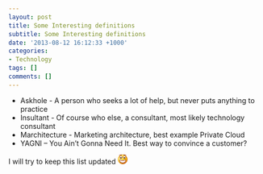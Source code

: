 ```yaml
---
layout: post
title: Some Interesting definitions
subtitle: Some Interesting definitions
date: '2013-08-12 16:12:33 +1000'
categories:
- Technology
tags: []
comments: []
---
```

*   Askhole - A person who seeks a lot of help, but never puts anything to practice
*   Insultant - Of course who else, a consultant, most likely technology consultant
*   Marchitecture - Marketing architecture, best example Private Cloud
*   YAGNI – You Ain’t Gonna Need It. Best way to convince a customer?

I will try to keep this list updated ![Open-mouthed smile](/uploads/2013/08/wlEmoticon-openmouthedsmile.png)

